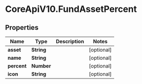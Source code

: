 # CoreApiV10.FundAssetPercent

## Properties
Name | Type | Description | Notes
------------ | ------------- | ------------- | -------------
**asset** | **String** |  | [optional] 
**name** | **String** |  | [optional] 
**percent** | **Number** |  | [optional] 
**icon** | **String** |  | [optional] 


